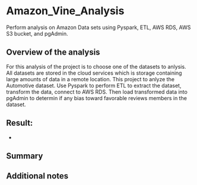 # Amazon_Vine_Analysis
Perform analysis on Amazon Data sets using Pyspark, ETL, AWS RDS, AWS S3 bucket, and pgAdmin. 
## Overview of the analysis 
For this analysis of the project is to choose one of the datasets to anlysis. All datasets are stored in the cloud services which is storage containing large amounts of data in a remote location. This project to anlyze the Automotive dataset. Use Pyspark to perform ETL to extract the dataset, transform the data, connect to AWS RDS. Then load transformed data into pgAdmin to determin if any bias toward favorable reviews members in the dataset. 
## Result:
- 
## Summary
## Additional notes
